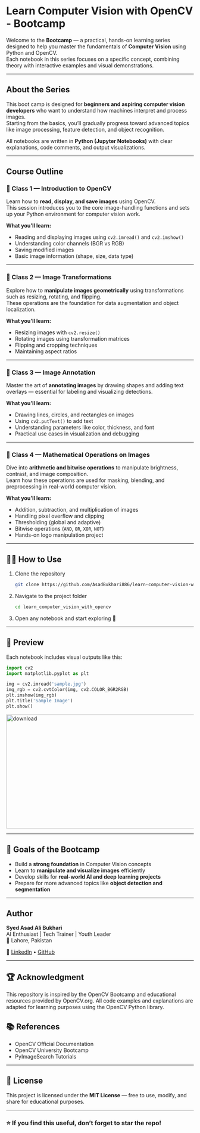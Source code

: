 # Learn Computer Vision with OpenCV - Bootcamp

Welcome to the  **Bootcamp** — a practical, hands-on learning series designed to help you master the fundamentals of **Computer Vision** using Python and OpenCV.  
Each notebook in this series focuses on a specific concept, combining theory with interactive examples and visual demonstrations.

---

## About the Series

This boot camp is designed for **beginners and aspiring computer vision developers** who want to understand how machines interpret and process images.  
Starting from the basics, you’ll gradually progress toward advanced topics like image processing, feature detection, and object recognition.

All notebooks are written in **Python (Jupyter Notebooks)** with clear explanations, code comments, and output visualizations.

---

## Course Outline

### 🧩 Class 1 — Introduction to OpenCV
Learn how to **read, display, and save images** using OpenCV.  
This session introduces you to the core image-handling functions and sets up your Python environment for computer vision work.

**What you’ll learn:**
- Reading and displaying images using `cv2.imread()` and `cv2.imshow()`
- Understanding color channels (BGR vs RGB)
- Saving modified images
- Basic image information (shape, size, data type)

---

### 🧩 Class 2 — Image Transformations
Explore how to **manipulate images geometrically** using transformations such as resizing, rotating, and flipping.  
These operations are the foundation for data augmentation and object localization.

**What you’ll learn:**
- Resizing images with `cv2.resize()`
- Rotating images using transformation matrices
- Flipping and cropping techniques
- Maintaining aspect ratios

---

### 🧩 Class 3 — Image Annotation
Master the art of **annotating images** by drawing shapes and adding text overlays — essential for labeling and visualizing detections.

**What you’ll learn:**
- Drawing lines, circles, and rectangles on images
- Using `cv2.putText()` to add text
- Understanding parameters like color, thickness, and font
- Practical use cases in visualization and debugging

---

### 🧩 Class 4 — Mathematical Operations on Images
Dive into **arithmetic and bitwise operations** to manipulate brightness, contrast, and image composition.  
Learn how these operations are used for masking, blending, and preprocessing in real-world computer vision.

**What you’ll learn:**
- Addition, subtraction, and multiplication of images
- Handling pixel overflow and clipping
- Thresholding (global and adaptive)
- Bitwise operations (`AND`, `OR`, `XOR`, `NOT`)
- Hands-on logo manipulation project

---


## 🧑‍💻 How to Use

1. Clone the repository  
   ```bash
   git clone https://github.com/AsadBukhari886/learn-computer-vision-with-opencv
   ```
2. Navigate to the project folder  
   ```bash
   cd learn_computer_vision_with_opencv
   ```
3. Open any notebook and start exploring 🚀

---

## 📸 Preview

Each notebook includes visual outputs like this:


```python
import cv2
import matplotlib.pyplot as plt

img = cv2.imread('sample.jpg')
img_rgb = cv2.cvtColor(img, cv2.COLOR_BGR2RGB)
plt.imshow(img_rgb)
plt.title('Sample Image')
plt.show()
```
<img width="1606" height="306" alt="download" src="https://github.com/user-attachments/assets/466f57e7-c466-412d-8ba7-c881aeef4ae9" />

---

## 🌟 Goals of the Bootcamp

- Build a **strong foundation** in Computer Vision concepts  
- Learn to **manipulate and visualize images** efficiently  
- Develop skills for **real-world AI and deep learning projects**  
- Prepare for more advanced topics like **object detection and segmentation**

---

## Author

**Syed Asad Ali Bukhari**  
AI Enthusiast | Tech Trainer | Youth Leader  
📍 Lahore, Pakistan  

🔗 [LinkedIn](https://linkedin.com/in/asadbukhari886) • [GitHub](https://github.com/asadbukhari886)

---

## 🏆 Acknowledgment

This repository is inspired by the OpenCV Bootcamp and educational resources provided by OpenCV.org. All code examples and explanations are adapted for learning purposes using the OpenCV Python library.

## 📚 References

- OpenCV Official Documentation
- OpenCV University Bootcamp
- PyImageSearch Tutorials

---

## 🏁 License

This project is licensed under the **MIT License** — free to use, modify, and share for educational purposes.

---

### ⭐ If you find this useful, don’t forget to star the repo!

